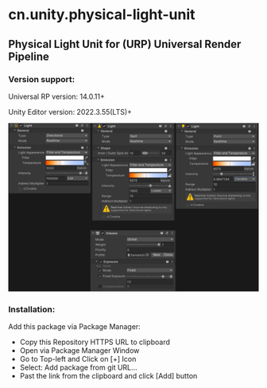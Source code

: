 # cn.unity.physical-light-unit # 
## Physical Light Unit for (URP) Universal Render Pipeline ##

### Version support: ###
Universal RP version: 14.0.11+

Unity Editor version: 2022.3.55(LTS)+

![Screenshot](Screenshots.jpg)

### Installation: ###
Add this package via Package Manager:
    
- Copy this Repository HTTPS URL to clipboard
- Open via Package Manager Window
- Go to Top-left and Click on [+] Icon
- Select: Add package from git URL...
- Past the link from the clipboard and click [Add] button

